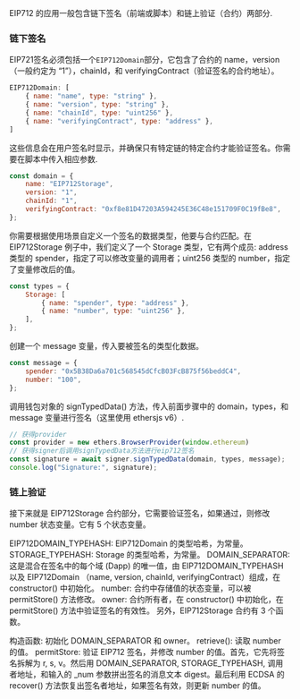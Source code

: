 EIP712 的应用一般包含链下签名（前端或脚本）和链上验证（合约）两部分.

### 链下签名
EIP721签名必须包括一个`EIP712Domain`部分，它包含了合约的 name，version（一般约定为 “1”），chainId，和 verifyingContract（验证签名的合约地址）。
```javascript
EIP712Domain: [
    { name: "name", type: "string" },
    { name: "version", type: "string" },
    { name: "chainId", type: "uint256" },
    { name: "verifyingContract", type: "address" },
]
```
这些信息会在用户签名时显示，并确保只有特定链的特定合约才能验证签名。你需要在脚本中传入相应参数.
```javascript
const domain = {
    name: "EIP712Storage",
    version: "1",
    chainId: "1",
    verifyingContract: "0xf8e81D47203A594245E36C48e151709F0C19fBe8",
};
```
你需要根据使用场景自定义一个签名的数据类型，他要与合约匹配。在 EIP712Storage 例子中，我们定义了一个 Storage 类型，它有两个成员: address 类型的 spender，指定了可以修改变量的调用者；uint256 类型的 number，指定了变量修改后的值。
```javascript
const types = {
    Storage: [
        { name: "spender", type: "address" },
        { name: "number", type: "uint256" },
    ],
};
```
创建一个 message 变量，传入要被签名的类型化数据。
```javascript
const message = {
    spender: "0x5B38Da6a701c568545dCfcB03FcB875f56beddC4",
    number: "100",
};
```
调用钱包对象的 signTypedData() 方法，传入前面步骤中的 domain，types，和 message 变量进行签名（这里使用 ethersjs v6）.
```javascript
// 获得provider
const provider = new ethers.BrowserProvider(window.ethereum)
// 获得signer后调用signTypedData方法进行eip712签名
const signature = await signer.signTypedData(domain, types, message);
console.log("Signature:", signature);
```


### 链上验证
接下来就是 EIP712Storage 合约部分，它需要验证签名，如果通过，则修改 number 状态变量。它有 5 个状态变量。

EIP712DOMAIN_TYPEHASH: EIP712Domain 的类型哈希，为常量。
STORAGE_TYPEHASH: Storage 的类型哈希，为常量。
DOMAIN_SEPARATOR: 这是混合在签名中的每个域 (Dapp) 的唯一值，由 EIP712DOMAIN_TYPEHASH 以及 EIP712Domain （name, version, chainId, verifyingContract）组成，在 constructor() 中初始化。
number: 合约中存储值的状态变量，可以被 permitStore() 方法修改。
owner: 合约所有者，在 constructor() 中初始化，在 permitStore() 方法中验证签名的有效性。
另外，EIP712Storage 合约有 3 个函数。

构造函数: 初始化 DOMAIN_SEPARATOR 和 owner。
retrieve(): 读取 number 的值。
permitStore: 验证 EIP712 签名，并修改 number 的值。首先，它先将签名拆解为 r, s, v。然后用 DOMAIN_SEPARATOR, STORAGE_TYPEHASH, 调用者地址，和输入的 _num 参数拼出签名的消息文本 digest。最后利用 ECDSA 的 recover() 方法恢复出签名者地址，如果签名有效，则更新 number 的值。
